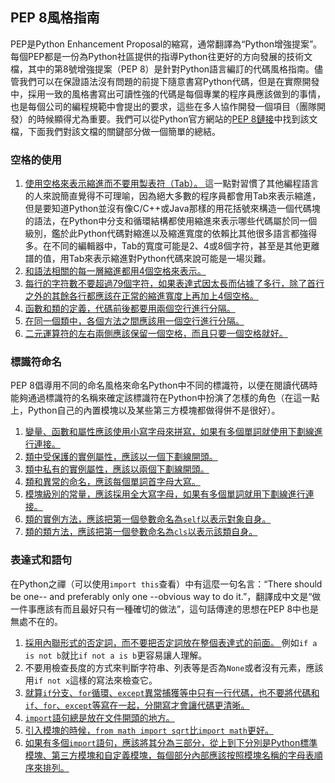 ## PEP 8風格指南

PEP是Python Enhancement Proposal的縮寫，通常翻譯為“Python增強提案”。每個PEP都是一份為Python社區提供的指導Python往更好的方向發展的技術文檔，其中的第8號增強提案（PEP 8）是針對Python語言編訂的代碼風格指南。儘管我們可以在保證語法沒有問題的前提下隨意書寫Python代碼，但是在實際開發中，採用一致的風格書寫出可讀性強的代碼是每個專業的程序員應該做到的事情，也是每個公司的編程規範中會提出的要求，這些在多人協作開發一個項目（團隊開發）的時候顯得尤為重要。我們可以從Python官方網站的[PEP 8鏈接](https://www.python.org/dev/peps/pep-0008/)中找到該文檔，下面我們對該文檔的關鍵部分做一個簡單的總結。

### 空格的使用

1. <u>使用空格來表示縮進而不要用製表符（Tab）。 </u>這一點對習慣了其他編程語言的人來說簡直覺得不可理喻，因為絕大多數的程序員都會用Tab來表示縮進，但是要知道Python並沒有像C/C++或Java那樣的用花括號來構造一個代碼塊的語法，在Python中分支和循環結構都使用縮進來表示哪些代碼屬於同一個級別，鑑於此Python代碼對縮進以及縮進寬度的依賴比其他很多語言都強得多。在不同的編輯器中，Tab的寬度可能是2、4或8個字符，甚至是其他更離譜的值，用Tab來表示縮進對Python代碼來說可能是一場災難。
2. <u>和語法相關的每一層縮進都用4個空格來表示。 </u>
3. <u>每行的字符數不要超過79個字符，如果表達式因太長而佔據了多行，除了首行之外的其餘各行都應該在正常的縮進寬度上再加上4個空格。 </u>
4. <u>函數和類的定義，代碼前後都要用兩個空行進行分隔。 </u>
5. <u>在同一個類中，各個方法之間應該用一個空行進行分隔。 </u>
6. <u>二元運算符的左右兩側應該保留一個空格，而且只要一個空格就好。 </u>

### 標識符命名

PEP 8倡導用不同的命名風格來命名Python中不同的標識符，以便在閱讀代碼時能夠通過標識符的名稱來確定該標識符在Python中扮演了怎樣的角色（在這一點上，Python自己的內置模塊以及某些第三方模塊都做得併不是很好）。

1. <u>變量、函數和屬性應該使用小寫字母來拼寫，如果有多個單詞就使用下劃線進行連接。 </u>
2. <u>類中受保護的實例屬性，應該以一個下劃線開頭。 </u>
3. <u>類中私有的實例屬性，應該以兩個下劃線開頭。 </u>
4. <u>類和異常的命名，應該每個單詞首字母大寫。 </u>
5. <u>模塊級別的常量，應該採用全大寫字母，如果有多個單詞就用下劃線進行連接。 </u>
6. <u>類的實例方法，應該把第一個參數命名為`self`以表示對象自身。 </u>
7. <u>類的類方法，應該把第一個參數命名為`cls`以表示該類自身。 </u>

### 表達式和語句

在Python之禪（可以使用`import this`查看）中有這麼一句名言：“There should be one-- and preferably only one --obvious way to do it.”，翻譯成中文是“做一件事應該有而且最好只有一種確切的做法”，這句話傳達的思想在PEP 8中也是無處不在的。

1. <u>採用內聯形式的否定詞，而不要把否定詞放在整個表達式的前面。 </u>例如`if a is not b`就比`if not a is b`更容易讓人理解。
2. 不要用檢查長度的方式來判斷字符串、列表等是否為`None`或者沒有元素，應該用`if not x`這樣的寫法來檢查它。
3. <u>就算`if`分支、`for`循環、`except`異常捕獲等中只有一行代碼，也不要將代碼和`if`、`for`、`except`等寫在一起，分開寫才會讓代碼更清晰。 </u>
4. <u>`import`語句總是放在文件開頭的地方。 </u>
5. <u>引入模塊的時候，`from math import sqrt`比`import math`更好。 </u>
6. <u>如果有多個`import`語句，應該將其分為三部分，從上到下分別是Python標準模塊、第三方模塊和自定義模塊，每個部分內部應該按照模塊名稱的字母表順序來排列。 </u>
